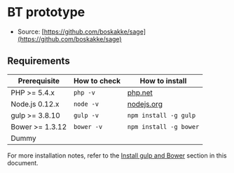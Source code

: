 # BT prototype

* Source: [https://github.com/boskakke/sage](https://github.com/boskakke/sage)


## Requirements

| Prerequisite    | How to check | How to install
| --------------- | ------------ | ------------- |
| PHP >= 5.4.x    | `php -v`     | [php.net](http://php.net/manual/en/install.php) |
| Node.js 0.12.x  | `node -v`    | [nodejs.org](http://nodejs.org/) |
| gulp >= 3.8.10  | `gulp -v`    | `npm install -g gulp` |
| Bower >= 1.3.12 | `bower -v`   | `npm install -g bower` |
| Dummy			  |              

For more installation notes, refer to the [Install gulp and Bower](#install-gulp-and-bower) section in this document.


